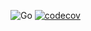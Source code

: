 ![Go](https://github.com/mchirico/sshDocker/workflows/Go/badge.svg)
[![codecov](https://codecov.io/gh/mchirico/sshDocker/branch/master/graph/badge.svg)](https://codecov.io/gh/mchirico/sshDocker)


